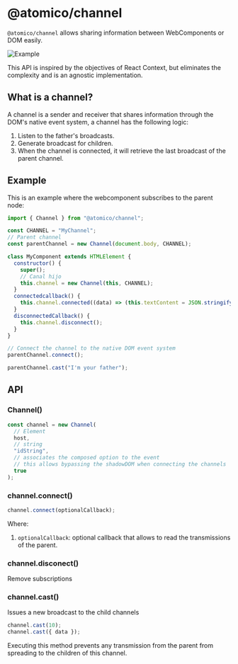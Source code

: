 # @atomico/channel

`@atomico/channel` allows sharing information between WebComponents or DOM easily.

![Example](https://i.ibb.co/DfWvg85/Grupo-38.png)

This API is inspired by the objectives of React Context, but eliminates the complexity and is an agnostic implementation.

## What is a channel?

A channel is a sender and receiver that shares information through the DOM's native event system, a channel has the following logic:

1. Listen to the father's broadcasts.
2. Generate broadcast for children.
3. When the channel is connected, it will retrieve the last broadcast of the parent channel.

## Example

This is an example where the webcomponent subscribes to the parent node:

```js
import { Channel } from "@atomico/channel";

const CHANNEL = "MyChannel";
// Parent channel
const parentChannel = new Channel(document.body, CHANNEL);

class MyComponent extends HTMLElement {
  constructor() {
    super();
    // Canal hijo
    this.channel = new Channel(this, CHANNEL);
  }
  connectedcallback() {
    this.channel.connected((data) => (this.textContent = JSON.stringify(data)));
  }
  disconnectedCallback() {
    this.channel.disconnect();
  }
}

// Connect the channel to the native DOM event system
parentChannel.connect();

parentChannel.cast("I'm your father");
```

## API

### Channel()

```js
const channel = new Channel(
  // Element
  host,
  // string
  "idString",
  // associates the composed option to the event
  // this allows bypassing the shadowDOM when connecting the channels
  true
);
```

### channel.connect()

```js
channel.connect(optionalCallback);
```

Where:

1. `optionalCallback`: optional callback that allows to read the transmissions of the parent.

### channel.disconect()

Remove subscriptions

### channel.cast()

Issues a new broadcast to the child channels

```js
channel.cast(10);
channel.cast({ data });
```

Executing this method prevents any transmission from the parent from spreading to the children of this channel.
